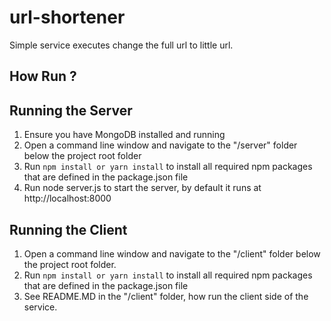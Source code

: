 # url-shortener
Simple service executes change the full url to little url.

## How Run ?

## Running the Server
1. Ensure you have MongoDB installed and running
2. Open a command line window and navigate to the "/server" folder below the project root folder
3. Run ``npm install or yarn install`` to install all required npm packages that are defined in the package.json file
4. Run node server.js to start the server, by default it runs at http://localhost:8000

## Running the Client
1. Open a command line window and navigate to the "/client" folder below the project root folder.
2. Run ``npm install or yarn install`` to install all required npm packages that are defined in the package.json file
3. See README.MD in the "/client" folder, how run the client side of the service.
